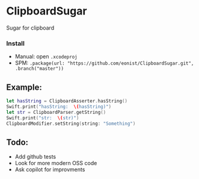 # ClipboardSugar
Sugar for clipboard

### Install
- Manual: open `.xcodeproj`
- SPM: `.package(url: "https://github.com/eonist/ClipboardSugar.git", .branch("master"))`

## Example:
```swift
let hasString = ClipboardAsserter.hasString()
Swift.print("hasString:  \(hasString)")
let str = ClipboardParser.getString()
Swift.print("str:  \(str)")
ClipboardModifier.setString(string: "Something")
```

## Todo: 
- Add github tests
- Look for more modern OSS code
- Ask copilot for improvments
